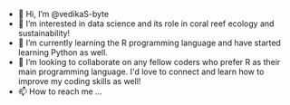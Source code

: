 - 👋 Hi, I’m @vedikaS-byte
- 👀 I’m interested in data science and its role in coral reef ecology and sustainability! 
- 🌱 I’m currently learning the R programming language and have started learning Python as well. 
- 💞️ I’m looking to collaborate on any fellow coders who prefer R as their main programming language. I'd love to connect and learn how to improve my coding skills as well!
- 📫 How to reach me ...

<!---
vedikaS-byte/vedikaS-byte is a ✨ special ✨ repository because its `README.md` (this file) appears on your GitHub profile.
You can click the Preview link to take a look at your changes.
--->
